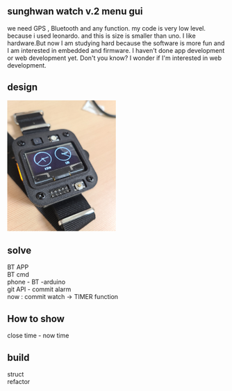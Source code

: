 ## sunghwan watch v.2 menu gui

we need GPS , Bluetooth and any function. my code is very low level. because i used leonardo. and this is size is smaller than uno. I like hardware.But now I am studying hard because the software is more fun and I am interested in embedded and firmware. I haven't done app development or web development yet. Don't you know? I wonder if I'm interested in web development.  

## design

<img src="./oled-watch.jpg" height="300px" width="250px">

## solve

BT APP  
BT cmd   
phone - BT -arduino  
git API - commit alarm  
now : commit watch -> TIMER function  

## How to show

close time - now time   

## build 

struct  
refactor
